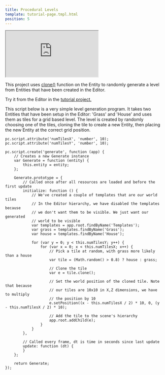 ```yaml
---
title: Procedural Levels
template: tutorial-page.tmpl.html
position: 5
---
```


<iframe src="http://playcanv.as/p/1Q3MMsLj"></iframe>

This project uses [clone()][1] function on the Entity to randomly generate a level from Entities that have been created in the Editor.

Try it from the Editor in the [tutorial project.][2]

This script below is a very simple level generation program. It takes two Entities that have been setup in the Editor: 'Grass' and 'House' and uses them as tiles for a grid based level. The level is created by randomly choosing one of the tiles, cloning the tile to create a new Entity, then placing the new Entity at the correct grid position.

~~~javascript~~~
pc.script.attribute('numTilesX', 'number', 10);
pc.script.attribute('numTilesY', 'number', 10);

pc.script.create('generate', function (app) {
    // Creates a new Generate instance
    var Generate = function (entity) {
        this.entity = entity;
    };

    Generate.prototype = {
        // Called once after all resources are loaded and before the first update
        initialize: function () {
            // We've created a couple of templates that are our world tiles
            // In the Editor hierarchy, we have disabled the templates because
            // we don't want them to be visible. We just want our generated
            // world to be visible
            var templates = app.root.findByName('Templates');
            var grass = templates.findByName('Grass');
            var house = templates.findByName('House');

            for (var y = 0; y < this.numTilesY; y++) {
                for (var x = 0; x < this.numTilesX; x++) {
                    // Pick a tile at random, with grass more likely than a house
                    var tile = (Math.random() > 0.8) ? house : grass;

                    // Clone the tile
                    var e = tile.clone();

                    // Set the world position of the cloned tile. Note that because
                    // our tiles are 10x10 in X,Z dimensions, we have to multiply
                    // the position by 10
                    e.setPosition((x - this.numTilesX / 2) * 10, 0, (y - this.numTilesX / 2) * 10);

                    // Add the tile to the scene's hierarchy
                    app.root.addChild(e);
                }
            }
        },

        // Called every frame, dt is time in seconds since last update
        update: function (dt) {
        }
    };

    return Generate;
});
~~~

[1]: http://developer.playcanvas.com/en/api/pc.Entity.html#clone
[2]: https://playcanvas.com/project/362225/overview/tutorial-procedural-levels

